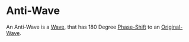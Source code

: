 # Anti-Wave

An Anti-Wave is a [Wave](60156.md), that has 180 Degree [Phase-Shift](10000079.md) to an [Original-Wave](10000082.md).
